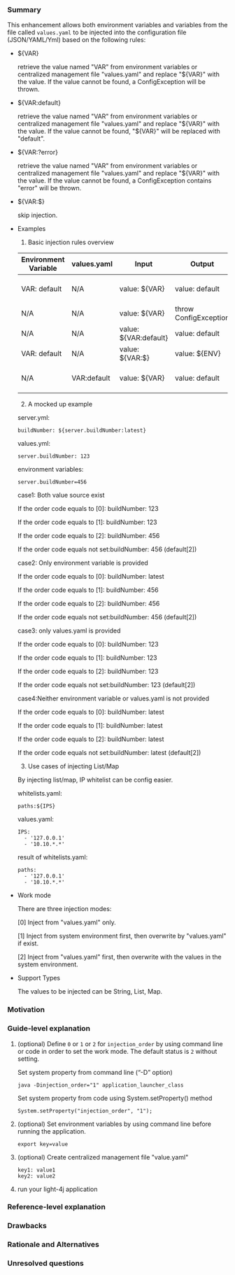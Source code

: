 ### Summary
  This enhancement allows both environment variables and variables from the file called `values.yaml` 
  to be injected into the configuration file (JSON/YAML/Yml) based on the following rules:
  
  * ${VAR} 
  
    retrieve the value named "VAR" from environment variables or centralized management file "values.yaml" and replace "${VAR}" with the value. If the value cannot be found, a 
    ConfigException will be thrown.
  
  * ${VAR:default} 
  
    retrieve the value named "VAR" from environment variables or centralized management file "values.yaml" and replace "${VAR}" with the value. If the value cannot be found, 
    "${VAR}" will be replaced with "default".
  
  * ${VAR:?error}
  
    retrieve the value named "VAR" from environment variables or centralized management file "values.yaml" and replace "${VAR}" with the value. If the value cannot be found, 
    a ConfigException contains "error" will be thrown.
  
  * ${VAR:$}
  
    skip injection.
    
  * Examples
  
    1. Basic injection rules overview
    
      | Environment Variable | values.yaml | Input | Output | Action |
      | --- | --- | --- | --- | --- |
      | VAR: default | N/A | value: ${VAR} | value: default | inject environment variable |
      | N/A | N/A | value: ${VAR} | throw ConfigException | exception |
      | N/A | N/A | value: ${VAR:default} | value: default | inject default |
      | VAR: default | N/A | value: ${VAR:$} | value: ${ENV} | skip injection | 
      | N/A | VAR:default | value: ${VAR} | value: default | inject value from values.yaml | 
    
    
    
    2. A mocked up example
    
      server.yml:
      ```
      buildNumber: ${server.buildNumber:latest}
      ```
      values.yml:
      ```
      server.buildNumber: 123
      ```
      environment variables:
      ```
      server.buildNumber=456
      ```
    
      case1: Both value source exist
    
      If the order code equals to [0]: buildNumber: 123
    
      If the order code equals to [1]: buildNumber: 123
    
      If the order code equals to [2]: buildNumber: 456
    
      If the order code equals not set:buildNumber: 456 (default[2])

      
      case2: Only environment variable is provided
    
      If the order code equals to [0]: buildNumber: latest
    
      If the order code equals to [1]: buildNumber: 456
    
      If the order code equals to [2]: buildNumber: 456
    
      If the order code equals not set:buildNumber: 456 (default[2])

      
      case3: only values.yaml is provided
    
      If the order code equals to [0]: buildNumber: 123
    
      If the order code equals to [1]: buildNumber: 123
    
      If the order code equals to [2]: buildNumber: 123
    
      If the order code equals not set:buildNumber: 123 (default[2])

      case4:Neither environment variable or values.yaml is not provided
    
      If the order code equals to [0]: buildNumber: latest
    
      If the order code equals to [1]: buildNumber: latest
    
      If the order code equals to [2]: buildNumber: latest
    
      If the order code equals not set:buildNumber: latest (default[2])
    
    
    
    3. Use cases of injecting List/Map
    
      By injecting list/map, IP whitelist can be config easier.
    
      whitelists.yaml:
      ```
      paths:${IPS}
      ```
      values.yaml:
      ```
      IPS:
        - '127.0.0.1'
        - '10.10.*.*'
      ```
      result of whitelists.yaml:
      ```
      paths:
        - '127.0.0.1'
        - '10.10.*.*'
      ```
    
    
  * Work mode
  
    There are three injection modes:
   
    [0] Inject from "values.yaml" only.
   
    [1] Inject from system environment first, then overwrite by "values.yaml" if exist.
   
    [2] Inject from "values.yaml" first, then overwrite with the values in the system environment.
   
      
  * Support Types
  
    The values to be injected can be String, List, Map.

### Motivation


### Guide-level explanation

1. (optional) Define `0` or `1` or `2` for `injection_order` by using command line or code in order to set the 
   work mode. The default status is `2` without setting.
  
   Set system property from command line (“-D” option)
   ```
   java -Dinjection_order="1" application_launcher_class
   ```
   Set system property from code using System.setProperty() method
   ```
   System.setProperty("injection_order", "1");
   ```

2. (optional) Set environment variables by using command line before running the application.
   ```
   export key=value
   ```
3. (optional) Create centralized management file "value.yaml"
   ```
   key1: value1
   key2: value2
   ```
4. run your light-4j application

### Reference-level explanation


### Drawbacks


### Rationale and Alternatives


### Unresolved questions
